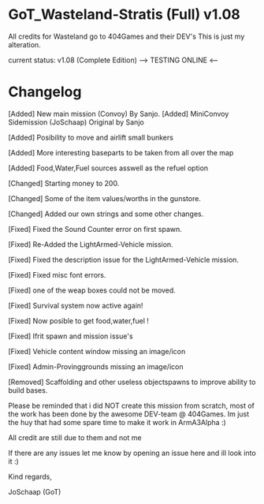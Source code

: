 GoT_Wasteland-Stratis (Full) v1.08
==================================

All credits for Wasteland go to 404Games and their DEV's
This is just my alteration.

current status: v1.08 (Complete Edition) --> TESTING ONLINE <--

Changelog
=========
[Added] New main mission (Convoy) By Sanjo.
[Added] MiniConvoy Sidemission (JoSchaap) Original by Sanjo

[Added] Posibility to move and airlift small bunkers

[Added] More interesting baseparts to be taken from all over the map

[Added] Food,Water,Fuel sources asswell as the refuel option

[Changed] Starting money to 200.

[Changed] Some of the item values/worths in the gunstore.

[Changed] Added our own strings and some other changes.

[Fixed] Fixed the Sound Counter error on first spawn.

[Fixed] Re-Added the LightArmed-Vehicle mission.

[Fixed] Fixed the description issue for the LightArmed-Vehicle mission.

[Fixed] Fixed misc font errors.

[Fixed] one of the weap boxes could not be moved.

[Fixed] Survival system now active again!

[Fixed] Now posible to get food,water,fuel !

[Fixed] Ifrit spawn and mission issue's

[Fixed] Vehicle content window missing an image/icon

[Fixed] Admin-Provinggrounds missing an image/icon

[Removed] Scaffolding and other useless objectspawns to improve ability to build bases.


Please be reminded that i did NOT create this mission from scratch, most of the work has been done by the awesome DEV-team @ 404Games. Im just the huy that had some spare time to make it work in ArmA3Alpha :)

All credit are still due to them and not me


If there are any issues let me know by opening an issue here and ill look into it :)


Kind regards,

JoSchaap (GoT) 
